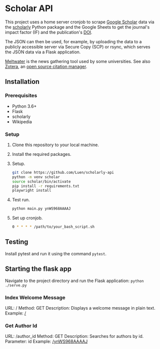 # Scholar API

This project uses a home server cronjob to scrape [Google Scholar](https://scholar.google.com.au/) data via the [scholarly](https://github.com/scholarly-python-package/scholarly) Python package and the Google Sheets to get the journal's impact factor (IF) and the publication's [DOI](https://doi.org/).

The JSON can then be used, for example, by uploading the data to a publicly accessible server via Secure Copy (SCP) or rsync, which serves the JSON data via a Flask application.

[Meltwater](https://www.meltwater.com/) is the news gathering tool used by some universities.
See also [Zotera](https://www.zotero.org/), an [open source citation manager](https://github.com/zotero/zotero).

## Installation

### Prerequisites

- Python 3.6+
- Flask
- scholarly
- Wikipedia

### Setup

1. Clone this repository to your local machine.
2. Install the required packages.
3. Setup.

    ```bash
    git clone https://github.com/Luen/scholarly-api
    python -m venv scholar
    source scholar/bin/activate
    pip install -r requirements.txt
    playwright install
    ```

4. Test run.

    ```bash
    python main.py ynWS968AAAAJ
    ```

5. Set up cronjob.

    ```bash
    0 * * * * /path/to/your_bash_script.sh
    ```

## Testing

Install pytest and run it using the command `pytest`.

## Starting the flask app

Navigate to the project directory and run the Flask application:
`python ./serve.py`

### Index Welcome Message

URL: /
Method: GET
Description: Displays a welcome message in plain text.
Example: [/](http://127.0.0.1:5000/)

### Get Author Id

URL: /author_id
Method: GET
Description: Searches for authors by id.
Parameter: id
Example: [/ynWS968AAAAJ](http://127.0.0.1:5000/ynWS968AAAAJ)